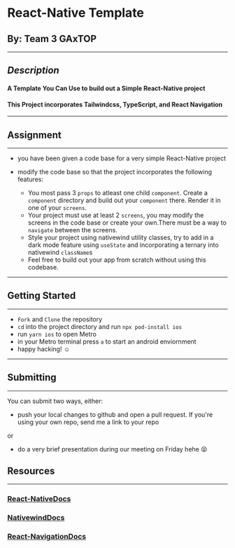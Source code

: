 # React-Native Template

## By: Team 3 GAxTOP

---

## **_Description_**

#### A Template You Can Use to build out a Simple React-Native project

#### This Project incorporates Tailwindcss, TypeScript, and React Navigation

---

## Assignment

---

- you have been given a code base for a very simple React-Native project
- modify the code base so that the project incorporates the following features:

  - You most pass 3 `props` to atleast one child `component`. Create a `component` directory and build out your `component` there. Render it in one of your `screens`.
  - Your project must use at least 2 `screens`, you may modify the screens in the code base or create your own.There must be a way to `navigate` between the screens.
  - Style your project using nativewind utility classes, try to add in a dark mode feature using `useState` and incorporating a ternary into nativewind `className`s
  - Feel free to build out your app from scratch without using this codebase.

---

## Getting Started

---

- `Fork` and `Clone` the repository
- `cd` into the project directory and run `npx pod-install ios`
- run `yarn ios` to open Metro
- in your Metro terminal press `a` to start an android enviornment
- happy hacking! ☺️

---

## Submitting

---

You can submit two ways, either:

- push your local changes to github and open a pull request. If you're using your own repo, send me a link to your repo

or

- do a very brief presentation during our meeting on Friday hehe 😝

## Resources

---

### [React-NativeDocs](https://reactnative.dev/docs/environment-setup)

### [NativewindDocs](https://www.nativewind.dev/quick-starts/react-native-cli)

### [React-NavigationDocs](https://reactnavigation.org/docs/getting-started/)
